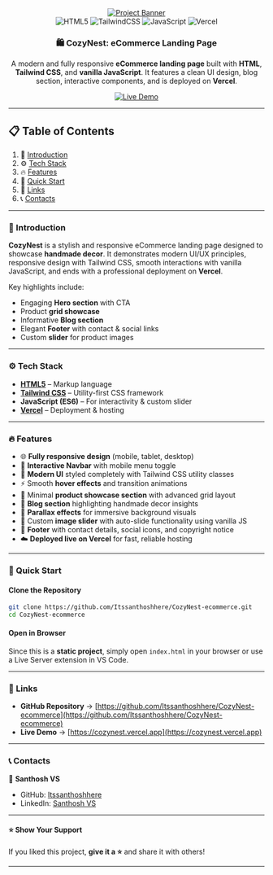 
<div align="center">
    <a href="https://github.com/Itssanthoshhere/CozyNest-ecommerce" target="_blank">
      <img src="./assets/images/thumbnail.png" alt="Project Banner">
    </a>
  <br />

  <div>
    <img src="https://img.shields.io/badge/-HTML5-E34F26?style=for-the-badge&logo=html5&logoColor=white" alt="HTML5" />
    <img src="https://img.shields.io/badge/-TailwindCSS-06B6D4?style=for-the-badge&logo=tailwind-css&logoColor=white" alt="TailwindCSS" />
    <img src="https://img.shields.io/badge/-JavaScript-F7DF1E?style=for-the-badge&logo=javascript&logoColor=black" alt="JavaScript" />
    <img src="https://img.shields.io/badge/-Vercel-000000?style=for-the-badge&logo=vercel&logoColor=white" alt="Vercel" />
  </div>

  <h3 align="center">🛍️ CozyNest: eCommerce Landing Page</h3>
  <p align="center">A modern and fully responsive <b>eCommerce landing page</b> built with <b>HTML</b>, <b>Tailwind CSS</b>, and <b>vanilla JavaScript</b>. It features a clean UI design, blog section, interactive components, and is deployed on <b>Vercel</b>.</p>

  <a href="https://cozynest-ecommerce.vercel.app/" target="_blank">
    <img src="https://img.shields.io/badge/🚀%20Live%20Demo-brightgreen?style=for-the-badge&logo=vercel&logoColor=white" alt="Live Demo" />
  </a>
  <br />
</div>

---

## 📋 Table of Contents

1. 🌟 [Introduction](#introduction)  
2. ⚙️ [Tech Stack](#tech-stack)  
3. 🔥 [Features](#features)  
4. 🚀 [Quick Start](#quick-start)   
5. 🔗 [Links](#links)  
6. 📞 [Contacts](#contacts)  

---

### <a name="introduction">🌟 Introduction</a>

**CozyNest** is a stylish and responsive eCommerce landing page designed to showcase **handmade decor**. It demonstrates modern UI/UX principles, responsive design with Tailwind CSS, smooth interactions with vanilla JavaScript, and ends with a professional deployment on **Vercel**.  

Key highlights include:  
- Engaging **Hero section** with CTA  
- Product **grid showcase**  
- Informative **Blog section**  
- Elegant **Footer** with contact & social links  
- Custom **slider** for product images  

---

### <a name="tech-stack">⚙️ Tech Stack</a>

- **[HTML5](https://developer.mozilla.org/en-US/docs/Web/HTML)** – Markup language  
- **[Tailwind CSS](https://tailwindcss.com/)** – Utility-first CSS framework  
- **JavaScript (ES6)** – For interactivity & custom slider  
- **[Vercel](https://vercel.com/)** – Deployment & hosting  

---

### <a name="features">🔥 Features</a>

- 🌐 **Fully responsive design** (mobile, tablet, desktop)  
- 🧭 **Interactive Navbar** with mobile menu toggle  
- 🎨 **Modern UI** styled completely with Tailwind CSS utility classes  
- ⚡ Smooth **hover effects** and transition animations  
- 🛒 Minimal **product showcase section** with advanced grid layout  
- 📰 **Blog section** highlighting handmade decor insights  
- 🌿 **Parallax effects** for immersive background visuals  
- 🚀 Custom **image slider** with auto-slide functionality using vanilla JS  
- 📩 **Footer** with contact details, social icons, and copyright notice  
- ☁️ **Deployed live on Vercel** for fast, reliable hosting  


---

### <a name="quick-start">🚀 Quick Start</a>

#### **Clone the Repository**
```bash
git clone https://github.com/Itssanthoshhere/CozyNest-ecommerce.git
cd CozyNest-ecommerce
````

#### **Open in Browser**

Since this is a **static project**, simply open `index.html` in your browser or use a Live Server extension in VS Code.

---

### <a name="links">🔗 Links</a>

* **GitHub Repository** → [https://github.com/Itssanthoshhere/CozyNest-ecommerce](https://github.com/Itssanthoshhere/CozyNest-ecommerce)
* **Live Demo** → [https://cozynest.vercel.app](https://cozynest.vercel.app)

---

### <a name="contacts">📞 Contacts</a>

👤 **Santhosh VS**

* GitHub: [Itssanthoshhere](https://github.com/Itssanthoshhere)
* LinkedIn: [Santhosh VS](https://www.linkedin.com/in/thesanthoshvs/)

---

#### ⭐ Show Your Support

If you liked this project, **give it a ⭐** and share it with others!

---

